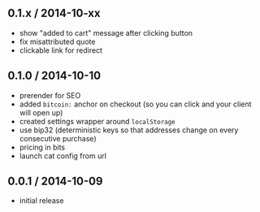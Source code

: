 0.1.x / 2014-10-xx
------------------
- show "added to cart" message after clicking button
- fix misattributed quote
- clickable link for redirect

0.1.0 / 2014-10-10
------------------
- prerender for SEO
- added `bitcoin:` anchor on checkout (so you can click and your client will open up)
- created settings wrapper around `localStorage`
- use bip32 (deterministic keys so that addresses change on every consecutive purchase)
- pricing in bits
- launch cat config from url

0.0.1 / 2014-10-09
------------------
- initial release